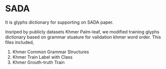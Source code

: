 # SADA

It is glyphs dictionary for supporting on SADA paper. 

 Insriped by publicly datasets Khmer Palm-leaf, we modified training glyphs dictionary based on grammar stuature for validation khmer word order.
This files included, 
1) Khmer Common Grammar Structures
2) Khmer Train Label with Class
3) Khmer Grouth-truth Train
